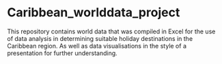 # Caribbean_worlddata_project
This repository contains world data that was compiled in Excel for the use of data analysis in determining suitable holiday destinations in the Caribbean region. As well as data visualisations in the style of a presentation for further understanding.
